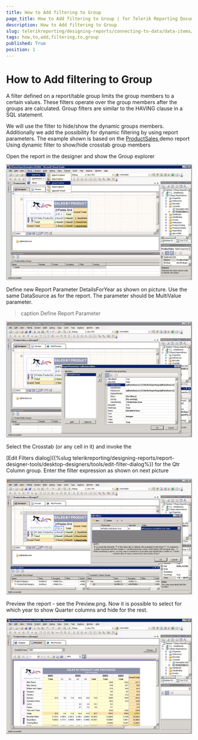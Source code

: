 ```yaml
---
title: How to Add filtering to Group
page_title: How to Add filtering to Group | for Telerik Reporting Documentation
description: How to Add filtering to Group
slug: telerikreporting/designing-reports/connecting-to-data/data-items/grouping-data-/how-to-add-filtering-to-group
tags: how,to,add,filtering,to,group
published: True
position: 1
---
```


# How to Add filtering to Group



A filter defined on a report/table group limits the group members to
      a certain values. These filters operate over the group members after the
      groups are calculated. Group filters are similar to the HAVING clause in
      a SQL statement.
		


We will use the filter to hide/show the dynamic groups members.
		Additionally we add the possibility for dynamic filtering by using report
		parameters. The example shown is based on the 
[ProductSales
](https://demos.telerik.com/reporting/product-sales/silverlight-demo.aspx
) demo report
Using dynamic filter to show/hide crosstab group members


Open the report in the designer and show the Group explorer
            
  
  ![](images/DataItems/diGroupExplorer.PNG)

Define new Report Parameter DetailsForYear as shown on
            picture. Use the same DataSource as for the report. The parameter
            should be MultiValue parameter.

>caption Define Report Parameter

  
  ![](images/DataItems/diReportParameter.PNG)

Select the Crosstab (or any cell in it) and invoke the
            
[Edit Filters
            dialog]({%slug telerikreporting/designing-reports/report-designer-tools/desktop-designers/tools/edit-filter-dialog%})
 for the Qtr Column group. Enter the filter
            expression as shown on next picture
  
  ![](images/DataItems/diSetFilter.PNG)

Preview the report - see the Preview.png. Now it is possible
            to select for which year to show Quarter columns and hide for the rest.
  
  ![](images/DataItems/diPreview.PNG)
